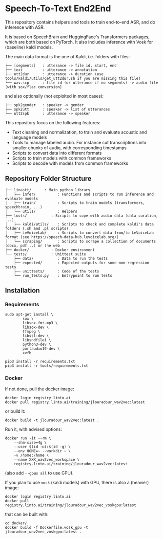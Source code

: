# Speech-To-Text End2End

This repository contains helpers and tools to train end-to-end ASR, and do inference with ASR.

It is based on SpeechBrain and HuggingFace's Transformers packages, which are both based on PyTorch.
It also includes inference with Vosk for (baseline) kaldi models.

The main data format is the one of Kaldi, i.e. folders with files:
```
├── [segments]   : utterance -> file id, start, end
├── text         : utterance -> annotation
├── utt2dur      : utterance -> duration (use tools/kaldi/utils/get_utt2dur.sh if you are missing this file)
└── wav.scp      : file id (or utterance if no segments) -> audio file [with sox/flac conversion]
```
and also optionally (not exploited in most cases):
```
├── spk2gender   : speaker -> gender
├── spk2utt      : speaker -> list of utterances
└── utt2spk      : utterance -> speaker
```

This repository focus on the following features:
- Text cleaning and normalization, to train and evaluate acoustic and language models
- Tools to manage labeled audio. For instance cut transcriptions into smaller chunks of audio, with corresponding timestamps
- Scripts to convert data into different formats
- Scripts to train models with common frameworks
- Scripts to decode with models from common frameworks

## Repository Folder Structure

```
├── linastt/      : Main python library
│   ├── infer/          : Functions and scripts to run inference and evaluate models
│   ├── train/          : Scripts to train models (transformers, speechbrain, ...)
│   └── utils/          : Helpers
├── tools/           : Scripts to cope with audio data (data curation, ...)
│   ├── kaldi/utils/    : Scripts to check and complete kaldi's data folders (.sh and .pl scripts)
│   ├── LeVoiceLab/     : Scripts to convert data from/to LeVoiceLab format (see https://speech-data-hub.levoicelab.org/)
│   └── scraping/       : Scripts to scrape a collection of documents (docx, pdf...) or the web
├── docker/          : Docker environment
└── tests/           : Unittest suite
    ├── data/           : Data to run the tests
    ├── expected/       : Expected outputs for some non-regression tests
    ├── unittests/      : Code of the tests
    └── run_tests.py    : Entrypoint to run tests
```

## Installation

### Requirements

```
sudo apt-get install \
        sox \
        libsox-fmt-mp3 \
        libsox-dev \
        ffmpeg \
        libssl-dev \
        libsndfile1 \
        python3-dev \
        portaudio19-dev \
        xvfb

pip3 install -r requirements.txt
pip3 install -r tools/requirements.txt
```

### Docker

If not done, pull the docker image:
```
docker login registry.linto.ai
docker pull registry.linto.ai/training/jlouradour_wav2vec:latest
```
or build it:
```
docker build -t jlouradour_wav2vec:latest .
```

Run it, with advised options:
```
docker run -it --rm \
    --shm-size=4g \
    --user $(id -u):$(id -g) \
    --env HOME=~ --workdir ~ \
    -v /home:/home \
    --name XXX_wav2vec_workspace \
    registry.linto.ai/training/jlouradour_wav2vec:latest
```
(also add `--gpus all` to use GPU).

If you plan to use `vosk` (kaldi models) with GPU, there is also a (heavier) image:
```
docker login registry.linto.ai
docker pull registry.linto.ai/training/jlouradour_wav2vec_voskgpu:latest
```
that can be built with:
```
cd docker/
docker build -f Dockerfile.vosk_gpu -t jlouradour_wav2vec_voskgpu:latest .
```